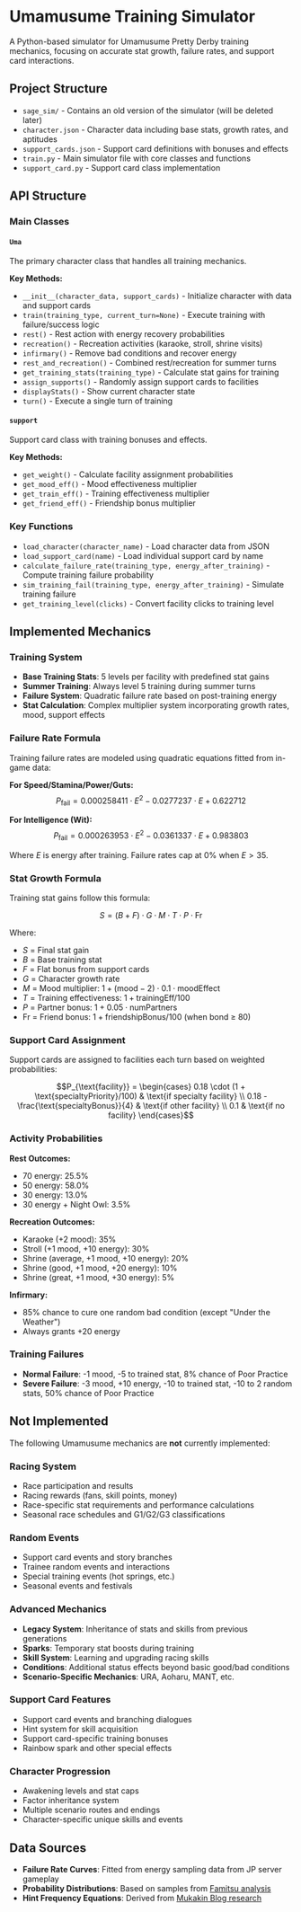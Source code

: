 # Umamusume Training Simulator

A Python-based simulator for Umamusume Pretty Derby training mechanics, focusing on accurate stat growth, failure rates, and support card interactions.

## Project Structure

- `sage_sim/` - Contains an old version of the simulator (will be deleted later)
- `character.json` - Character data including base stats, growth rates, and aptitudes
- `support_cards.json` - Support card definitions with bonuses and effects
- `train.py` - Main simulator file with core classes and functions
- `support_card.py` - Support card class implementation

## API Structure

### Main Classes

#### `Uma`
The primary character class that handles all training mechanics.

**Key Methods:**
- `__init__(character_data, support_cards)` - Initialize character with data and support cards
- `train(training_type, current_turn=None)` - Execute training with failure/success logic
- `rest()` - Rest action with energy recovery probabilities
- `recreation()` - Recreation activities (karaoke, stroll, shrine visits)
- `infirmary()` - Remove bad conditions and recover energy
- `rest_and_recreation()` - Combined rest/recreation for summer turns
- `get_training_stats(training_type)` - Calculate stat gains for training
- `assign_supports()` - Randomly assign support cards to facilities
- `displayStats()` - Show current character state
- `turn()` - Execute a single turn of training

#### `support`
Support card class with training bonuses and effects.

**Key Methods:**
- `get_weight()` - Calculate facility assignment probabilities
- `get_mood_eff()` - Mood effectiveness multiplier
- `get_train_eff()` - Training effectiveness multiplier  
- `get_friend_eff()` - Friendship bonus multiplier

### Key Functions

- `load_character(character_name)` - Load character data from JSON
- `load_support_card(name)` - Load individual support card by name
- `calculate_failure_rate(training_type, energy_after_training)` - Compute training failure probability
- `sim_training_fail(training_type, energy_after_training)` - Simulate training failure
- `get_training_level(clicks)` - Convert facility clicks to training level

## Implemented Mechanics

### Training System
- **Base Training Stats**: 5 levels per facility with predefined stat gains
- **Summer Training**: Always level 5 training during summer turns
- **Failure System**: Quadratic failure rate based on post-training energy
- **Stat Calculation**: Complex multiplier system incorporating growth rates, mood, support effects

### Failure Rate Formula
Training failure rates are modeled using quadratic equations fitted from in-game data:

**For Speed/Stamina/Power/Guts:**
$$P_{\text{fail}} = 0.000258411 \cdot E^2 - 0.0277237 \cdot E + 0.622712$$

**For Intelligence (Wit):**
$$P_{\text{fail}} = 0.000263953 \cdot E^2 - 0.0361337 \cdot E + 0.983803$$

Where $E$ is energy after training. Failure rates cap at 0% when $E > 35$.

### Stat Growth Formula
Training stat gains follow this formula:

$$S = (B + F) \cdot G \cdot M \cdot T \cdot P \cdot \text{Fr}$$

Where:
- $S$ = Final stat gain
- $B$ = Base training stat
- $F$ = Flat bonus from support cards
- $G$ = Character growth rate
- $M$ = Mood multiplier: $1 + (\text{mood} - 2) \cdot 0.1 \cdot \text{moodEffect}$
- $T$ = Training effectiveness: $1 + \text{trainingEff}/100$
- $P$ = Partner bonus: $1 + 0.05 \cdot \text{numPartners}$
- $\text{Fr}$ = Friend bonus: $1 + \text{friendshipBonus}/100$ (when bond ≥ 80)

### Support Card Assignment
Support cards are assigned to facilities each turn based on weighted probabilities:

$$P_{\text{facility}} = \begin{cases}
0.18 \cdot (1 + \text{specialtyPriority}/100) & \text{if specialty facility} \\
0.18 - \frac{\text{specialtyBonus}}{4} & \text{if other facility} \\
0.1 & \text{if no facility}
\end{cases}$$

### Activity Probabilities

**Rest Outcomes:**
- 70 energy: 25.5%
- 50 energy: 58.0%
- 30 energy: 13.0%
- 30 energy + Night Owl: 3.5%

**Recreation Outcomes:**
- Karaoke (+2 mood): 35%
- Stroll (+1 mood, +10 energy): 30%
- Shrine (average, +1 mood, +10 energy): 20%
- Shrine (good, +1 mood, +20 energy): 10%
- Shrine (great, +1 mood, +30 energy): 5%

**Infirmary:**
- 85% chance to cure one random bad condition (except "Under the Weather")
- Always grants +20 energy

### Training Failures
- **Normal Failure**: -1 mood, -5 to trained stat, 8% chance of Poor Practice
- **Severe Failure**: -3 mood, +10 energy, -10 to trained stat, -10 to 2 random stats, 50% chance of Poor Practice

## Not Implemented

The following Umamusume mechanics are **not** currently implemented:

### Racing System
- Race participation and results
- Racing rewards (fans, skill points, money)
- Race-specific stat requirements and performance calculations
- Seasonal race schedules and G1/G2/G3 classifications

### Random Events
- Support card events and story branches
- Trainee random events and interactions
- Special training events (hot springs, etc.)
- Seasonal events and festivals

### Advanced Mechanics
- **Legacy System**: Inheritance of stats and skills from previous generations
- **Sparks**: Temporary stat boosts during training
- **Skill System**: Learning and upgrading racing skills
- **Conditions**: Additional status effects beyond basic good/bad conditions
- **Scenario-Specific Mechanics**: URA, Aoharu, MANT, etc.

### Support Card Features
- Support card events and branching dialogues
- Hint system for skill acquisition
- Support card-specific training bonuses
- Rainbow spark and other special effects

### Character Progression
- Awakening levels and stat caps
- Factor inheritance system  
- Multiple scenario routes and endings
- Character-specific unique skills and events

## Data Sources

- **Failure Rate Curves**: Fitted from energy sampling data from JP server gameplay
- **Probability Distributions**: Based on samples from [Famitsu analysis](https://www.famitsu.com/news/202106/01222293.html)
- **Hint Frequency Equations**: Derived from [Mukakin Blog research](https://www.mukakin-blog.com/491634168.html)
